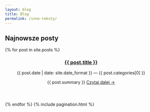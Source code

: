 ```yaml
---
layout: blog
title: Blog
permalink: /inne-teksty/
---
```


<section class="post-list clearfix">
  <h2 class="section-heading">Najnowsze posty</h2>
  {% for post in site.posts %}
    <article class="post-list__item">
      <img src="{{ post.image | prepend: site.baseurl }}" alt="">
      <header class="post-list__header">
        <h3 class="post-list__item-title">
          <a href="{{ post.url | prepend: site.baseurl }}" class="post-list__link">
            {{ post.title }}
          </a>
        </h3>
        <p class="post-list__item-meta">
          {{ post.date | date: site.date_format }} &mdash; {{ post.categories[0] }}
        </p>
        <p class="post-list__summary">
          {{ post.summary }}
          <a href="{{ post.url | prepend: site.baseurl }}" class="post-list__read-more">Czytaj dalej &rarr;</a>
        </p>
      </header>
    </article>
  {% endfor %}
  {% include pagination.html %}
</section>